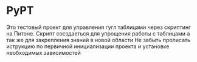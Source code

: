# PyPT
Это тестовый проект для управления гугл таблицами через скриптинг на Питоне.
Скрипт сосздаеться для упрощения работы с таблицами а так же для закрепления знаний в новой области
Не забыть прописать иструкцию по первичной инициализации проекта и установке необходимых зависимостей

